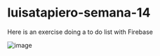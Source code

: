 ﻿# luisatapiero-semana-14

Here is an exercise doing a to do list with Firebase

![image](https://github.com/luisatapiero/luisatapiero-semana-14/assets/79235499/5e404098-ec5f-4f2f-ab64-b8ba807279fb)
